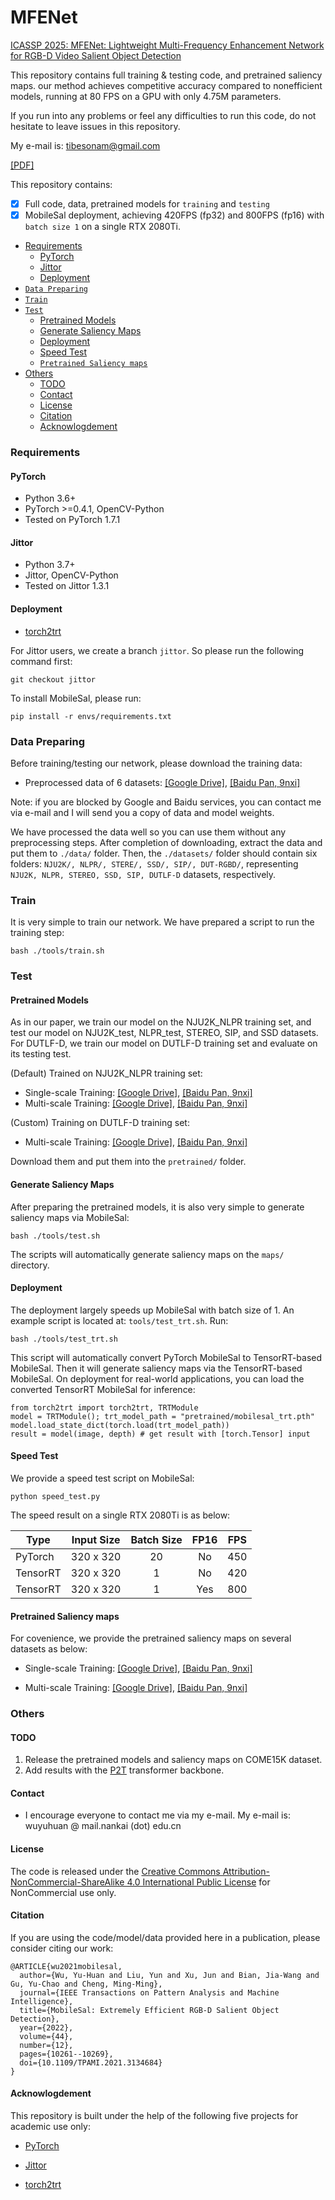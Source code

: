 # MFENet

[ICASSP 2025: 
MFENet: Lightweight Multi-Frequency Enhancement Network for RGB-D Video Salient Object Detection](https://ieeexplore.ieee.org/stamp/stamp.jsp?tp=&arnumber=10890388)

This repository contains full training & testing code, and pretrained saliency maps. our method achieves competitive accuracy compared to nonefficient models, running at 80 FPS on a GPU with only 4.75M parameters.

If you run into any problems or feel any difficulties to run this code, do not hesitate to leave issues in this repository.

My e-mail is:  tibesonam@gmail.com

[[PDF]](https://ieeexplore.ieee.org/stamp/stamp.jsp?tp=&arnumber=10890388)

This repository contains:

- [x] Full code, data, pretrained models for `training` and `testing`
- [x] MobileSal deployment, achieving 420FPS (fp32) and 800FPS (fp16) with `batch size 1` on a single RTX 2080Ti.

* [Requirements](#requirements)
  * [PyTorch](#pytorch)
  * [Jittor](#jittor)
  * [Deployment](#deployment)
* [`Data Preparing`](#data-preparing)
* [`Train`](#train)
* [`Test`](#test)
  * [Pretrained Models](#pretrained-models)
  * [Generate Saliency Maps](#generate-saliency-maps)
  * [Deployment](#deployment-1)
  * [Speed Test](#speed-test)
  * [`Pretrained Saliency maps`](#pretrained-saliency-maps)
* [Others](#others)
  * [TODO](#todo)
  * [Contact](#contact)
  * [License](#license)
  * [Citation](#citation)
  * [Acknowlogdement](#acknowlogdement)

### Requirements

#### PyTorch 

* Python 3.6+
* PyTorch >=0.4.1, OpenCV-Python
* Tested on PyTorch 1.7.1

#### Jittor

* Python 3.7+
* Jittor, OpenCV-Python
* Tested on Jittor 1.3.1

#### Deployment

* [torch2trt](https://github.com/NVIDIA-AI-IOT/torch2trt)

For Jittor users, we create a branch `jittor`. So please run the following command first:

````
git checkout jittor
````

To install MobileSal, please run:

````
pip install -r envs/requirements.txt
````

### Data Preparing

Before training/testing our network, please download the training data: 

* Preprocessed data of 6 datasets: [[Google Drive]](https://drive.google.com/file/d/1czlZyW9_6k3ueS--TDAZK6M7Uv6FpUfO/view?usp=sharing), [[Baidu Pan, 9nxi]](https://pan.baidu.com/s/1a71BlcvX0MTBuP_GGd84WA)


Note: if you are blocked by Google and Baidu services, you can contact me via e-mail and I will send you a copy of data and model weights.

We have processed the data well so you can use them without any preprocessing steps. 
After completion of downloading, extract the data and put them to `./data/` folder.
Then, the `./datasets/` folder should contain six folders: `NJU2K/, NLPR/, STERE/, SSD/, SIP/, DUT-RGBD/`, representing `NJU2K, NLPR, STEREO, SSD, SIP, DUTLF-D` datasets, respectively.


### Train

It is very simple to train our network. We have prepared a script to run the training step:
```
bash ./tools/train.sh
```

### Test


#### Pretrained Models

As in our paper, we train our model on the NJU2K_NLPR training set, and test our model on NJU2K_test, NLPR_test, STEREO, SIP, and SSD datasets. For DUTLF-D, we train our model on DUTLF-D training set and evaluate on its testing test.

(Default) Trained on NJU2K_NLPR training set: 
* Single-scale Training: [[Google Drive]](https://drive.google.com/file/d/1dfyFkdsI1rOfmhmgG-o45ggnOj5Wpr1d/view?usp=sharing), [[Baidu Pan, 9nxi]](https://pan.baidu.com/s/1a71BlcvX0MTBuP_GGd84WA)
* Multi-scale Training: [[Google Drive]](https://drive.google.com/file/d/1WTRxxO78wx48F3ItfXG8vbSL4IvWanyr/view?usp=sharing), [[Baidu Pan, 9nxi]](https://pan.baidu.com/s/1a71BlcvX0MTBuP_GGd84WA)

(Custom) Training on DUTLF-D training set:
* Multi-scale Training: [[Google Drive]](https://drive.google.com/file/d/1L26kN_sZkLVDBzh_NOCB-ajkrGJdIovi/view?usp=sharing), [[Baidu Pan, 9nxi]](https://pan.baidu.com/s/1a71BlcvX0MTBuP_GGd84WA)

Download them and put them into the `pretrained/` folder.


#### Generate Saliency Maps

After preparing the pretrained models, it is also very simple to generate saliency maps via MobileSal:

```
bash ./tools/test.sh
```

The scripts will automatically generate saliency maps on the `maps/` directory.

#### Deployment

The deployment largely speeds up MobileSal with batch size of 1.
An example script is located at: `tools/test_trt.sh`. Run:

```
bash ./tools/test_trt.sh
```

This script will automatically convert PyTorch MobileSal to TensorRT-based MobileSal. Then it will generate saliency maps via the TensorRT-based MobileSal.
On deployment for real-world applications, you can load the converted TensorRT MobileSal for inference:

```
from torch2trt import torch2trt, TRTModule
model = TRTModule(); trt_model_path = "pretrained/mobilesal_trt.pth"
model.load_state_dict(torch.load(trt_model_path))
result = model(image, depth) # get result with [torch.Tensor] input
```

#### Speed Test
We provide a speed test script on MobileSal:

```
python speed_test.py
```

The speed result on a single RTX 2080Ti is as below:

|     Type     | Input  Size    | Batch Size | FP16 | FPS | 
|-----------------|:---------:|:-----:|:-----:|:-----------:|
| PyTorch   | 320 x 320 |  20 |  No |     450    |     
| TensorRT | 320 x 320 |  1 |  No |     420    |    
| TensorRT | 320 x 320 |  1 |  Yes |     800    |     


#### Pretrained Saliency maps

For covenience, we provide the pretrained saliency maps on several datasets as below:

* Single-scale Training: [[Google Drive]](https://drive.google.com/file/d/1UA7zZmMO1Js0Jh9VQwo5JjYRF3qX0y0N/view?usp=sharing), [[Baidu Pan, 9nxi]](https://pan.baidu.com/s/1a71BlcvX0MTBuP_GGd84WA)

* Multi-scale Training: [[Google Drive]](https://drive.google.com/file/d/1-vwtUPh3UWez963IyZNO6HZkGdC3GusL/view?usp=sharing), [[Baidu Pan, 9nxi]](https://pan.baidu.com/s/1a71BlcvX0MTBuP_GGd84WA)

### Others 

#### TODO

1. Release the pretrained models and saliency maps on COME15K dataset.
2. Add results with the [P2T](https://arxiv.org/abs/2106.12011) transformer backbone.

#### Contact

* I encourage everyone to contact me via my e-mail. My e-mail is: wuyuhuan @ mail.nankai (dot) edu.cn

#### License

The code is released under the [Creative Commons Attribution-NonCommercial-ShareAlike 4.0 International Public License](https://creativecommons.org/licenses/by-nc-sa/4.0/legalcode) for NonCommercial use only.


#### Citation

If you are using the code/model/data provided here in a publication, please consider citing our work:

````
@ARTICLE{wu2021mobilesal,
  author={Wu, Yu-Huan and Liu, Yun and Xu, Jun and Bian, Jia-Wang and Gu, Yu-Chao and Cheng, Ming-Ming},
  journal={IEEE Transactions on Pattern Analysis and Machine Intelligence}, 
  title={MobileSal: Extremely Efficient RGB-D Salient Object Detection}, 
  year={2022},
  volume={44},
  number={12},
  pages={10261--10269},
  doi={10.1109/TPAMI.2021.3134684}
}
````


#### Acknowlogdement

This repository is built under the help of the following five projects for academic use only:

* [PyTorch](https://github.com/pytorch/pytorch)

* [Jittor](https://github.com/Jittor/jittor)

* [torch2trt](https://github.com/NVIDIA-AI-IOT/torch2trt)
